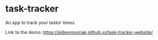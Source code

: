 # task-tracker
An app to track your tasks' times

Link to the demo: https://aldeonmoriak.github.io/task-tracker-website/
